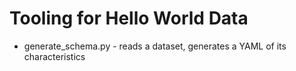 # Tooling for Hello World Data


- generate_schema.py - reads a dataset, generates a YAML of its characteristics
